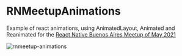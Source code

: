 # RNMeetupAnimations
Example of react animations, using AnimatedLayout, Animated and Reanimated for the [React Native Buenos Aires Meetup of May 2021](https://www.youtube.com/watch?v=DuABxT_sNnM)

![rnmeetup-animations](https://github.com/pabloferro/RNMeetupAnimations/assets/4098152/82e81fcc-e5fe-4674-b9c1-955d361eb03b)

